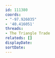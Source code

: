 ```yaml
---
id: 111380
coords:
- "-97.926035"
- '40.416051'
threads:
- The Triangle Trade
relateds: []
displayDate: 
sortDate: 
---
```


